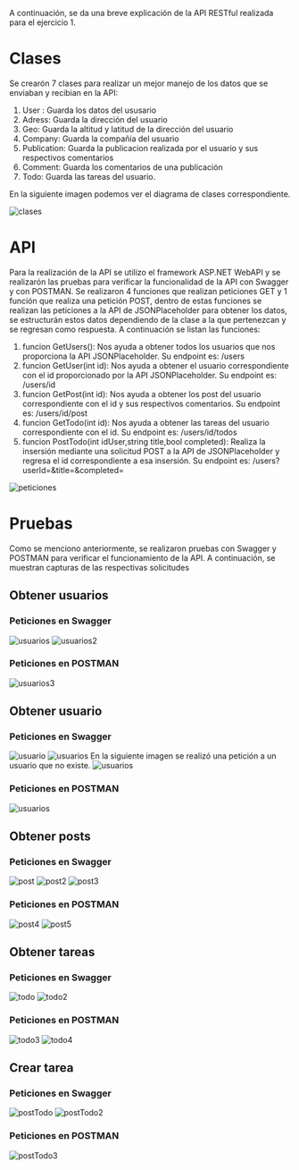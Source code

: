 A continuación, se da una breve explicación de la API RESTful realizada para el ejercicio 1.

# Clases
Se crearón 7 clases para realizar un mejor manejo de los datos que se enviaban y recibian en la API:
1. User : Guarda los datos del ususario
2. Adress: Guarda la dirección del usuario
3. Geo: Guarda la altitud y latitud de la dirección del usuario
4. Company: Guarda la compañia del usuario
5. Publication: Guarda la publicacion realizada por el usuario y sus respectivos comentarios
6. Comment: Guarda los comentarios de una publicación
7. Todo: Guarda las tareas del usuario.

En la siguiente imagen podemos ver el diagrama de clases correspondiente.

![clases](imagenes/clasesEjercicio1.png)

# API
Para la realización de la API se utilizo el framework  ASP.NET WebAPI y se realizarón las pruebas para verificar la funcionalidad de la API con Swagger y con POSTMAN. Se realizaron 4 funciones que realizan peticiones GET y 1 función que realiza una petición POST, dentro de estas funciones se realizan las peticiones a la API de JSONPlaceholder para obtener los datos, se estructurán estos datos dependiendo de la clase a la que pertenezcan y se regresan como respuesta. A continuación se listan las funciones:
1. funcion GetUsers(): Nos ayuda a obtener todos los usuarios que nos proporciona la API JSONPlaceholder. Su endpoint es: /users
2. funcion GetUser(int id): Nos ayuda a obtener el usuario correspondiente con el id proporcionado por la API JSONPlaceholder. Su endpoint es: /users/id
3. funcion GetPost(int id): Nos ayuda a obtener los post del usuario correspondiente con el id y sus respectivos comentarios. Su endpoint es: /users/id/post
4. funcion GetTodo(int id): Nos ayuda a obtener las tareas del usuario correspondiente con el id. Su endpoint es: /users/id/todos
4. funcion PostTodo(int idUser,string title,bool completed): Realiza la insersión mediante una solicitud POST a la API de JSONPlaceholder y regresa el id correspondiente a esa insersión. Su endpoint es: /users?userId=&title=&completed=

![peticiones](imagenes/peticiones.png)

# Pruebas
Como se menciono anteriormente, se realizaron pruebas con Swagger y POSTMAN para verificar el funcionamiento de la API. A continuación, se muestran capturas de las respectivas solicitudes
## Obtener usuarios

### Peticiones en Swagger
![usuarios](imagenes/usuarios.png)
![usuarios2](imagenes/usuarios2.png)

### Peticiones en POSTMAN
![usuarios3](imagenes/usuarios3.png)

## Obtener usuario

### Peticiones en Swagger
![usuario](imagenes/usuario.png)
![usuarios](imagenes/usuarios.png)
En la siguiente imagen se realizó una petición a un usuario que no existe.
![usuarios](imagenes/usuario3.png)

### Peticiones en POSTMAN
![usuarios](imagenes/usuario4.png)

## Obtener posts

### Peticiones en Swagger
![post](imagenes/post.png)
![post2](imagenes/post2.png)
![post3](imagenes/post3.png)


### Peticiones en POSTMAN
![post4](imagenes/post4.png)
![post5](imagenes/post5.png)

## Obtener tareas

### Peticiones en Swagger
![todo](imagenes/todo.png)
![todo2](imagenes/todo2.png)

### Peticiones en POSTMAN
![todo3](imagenes/todo3.png)
![todo4](imagenes/todo4.png)

## Crear tarea

### Peticiones en Swagger
![postTodo](imagenes/postTodo.png)
![postTodo2](imagenes/postTodo2.png)

### Peticiones en POSTMAN
![postTodo3](imagenes/postTodo3.png)
